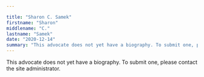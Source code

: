 ```yaml
---

title: "Sharon C. Samek"
firstname: "Sharon"
middlename: "C."
lastname: "Samek"
date: "2020-12-14"
summary: "This advocate does not yet have a biography. To submit one, please contact the site administrator."
---
```

This advocate does not yet have a biography. To submit one, please contact the site administrator.


